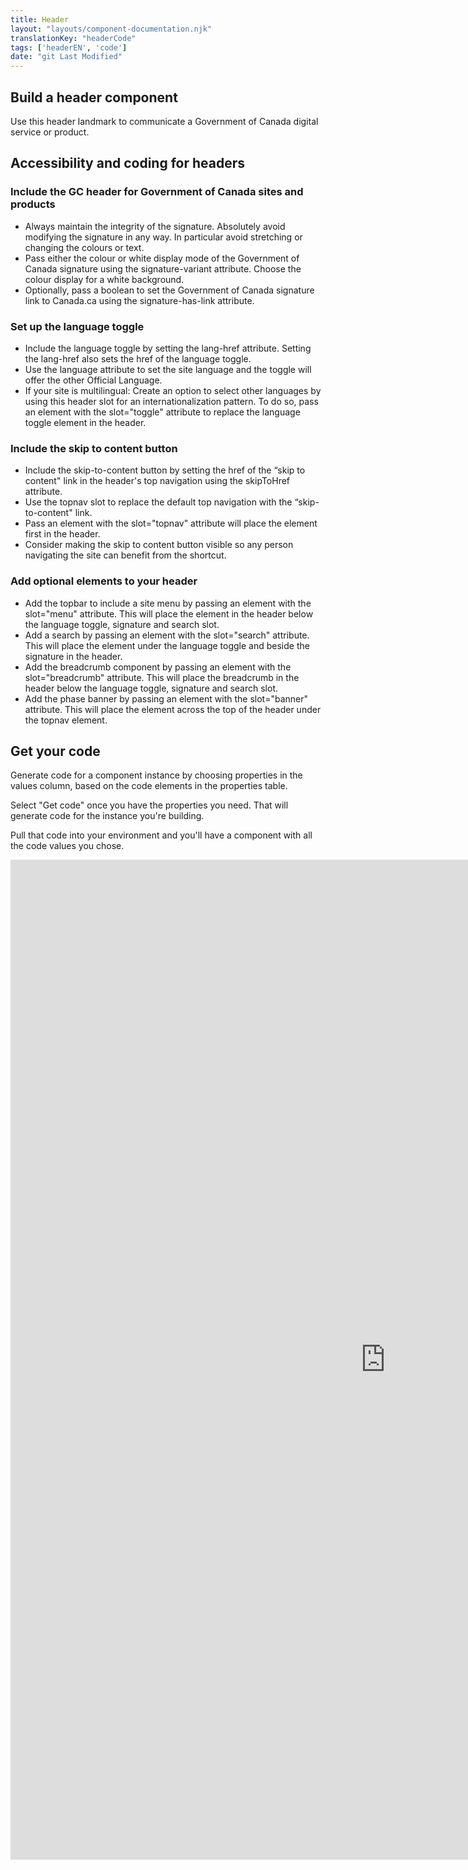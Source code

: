 ```yaml
---
title: Header
layout: "layouts/component-documentation.njk"
translationKey: "headerCode"
tags: ['headerEN', 'code']
date: "git Last Modified"
---
```


## Build a header component

Use this header landmark to communicate a Government of Canada digital service or product.

## Accessibility and coding for headers

### Include the GC header for Government of Canada sites and products

- Always maintain the integrity of the signature. Absolutely avoid modifying the signature in any way. In particular avoid stretching or changing the colours or text.
- Pass either the colour or white display mode of the Government of Canada signature using the signature-variant attribute. Choose the colour display for a white background.
- Optionally, pass a boolean to set the Government of Canada signature link to Canada.ca using the signature-has-link attribute.

### Set up the language toggle

- Include the language toggle by setting the lang-href attribute. Setting the lang-href also sets the href of the language toggle.
- Use the language attribute to set the site language and the toggle will offer the other Official Language.
- If your site is multilingual: Create an option to select other languages by using this header slot for an internationalization pattern. To do so, pass an element with the slot="toggle" attribute to replace the language toggle element in the header.

### Include the skip to content button

- Include the skip-to-content button by setting the href of the “skip to content" link in the header's top navigation using the skipToHref attribute.
- Use the topnav slot to replace the default top navigation with the “skip-to-content" link.
- Pass an element with the slot="topnav" attribute will place the element first in the header.
- Consider making the skip to content button visible so any person navigating the site can benefit from the shortcut.

### Add optional elements to your header

- Add the topbar to include a site menu by passing an element with the slot="menu" attribute. This will place the element in the header below the language toggle, signature and search slot.
- Add a search by passing an element with the slot="search" attribute. This will place the element under the language toggle and beside the signature in the header.
- Add the breadcrumb component by passing an element with the slot="breadcrumb" attribute. This will place the breadcrumb in the header below the language toggle, signature and search slot.
- Add the phase banner by passing an element with the slot="banner" attribute. This will place the element across the top of the header under the topnav element.

## Get your code

Generate code for a component instance by choosing properties in the values column, based on the code elements in the properties table.

Select "Get code" once you have the properties you need. That will generate code for the instance you're building.

Pull that code into your environment and you'll have a component with all the code values you chose.

<iframe
  title="Overview of gcds-header properties and events."
  src="https://cds-snc.github.io/gcds-components/?path=/docs/components-header--default&viewMode=docs&shortcuts=false&singleStory=true"
  width="1200"
  height="1600"
  style="display: block; margin: 0 auto;"
  frameBorder="0"
></iframe>
